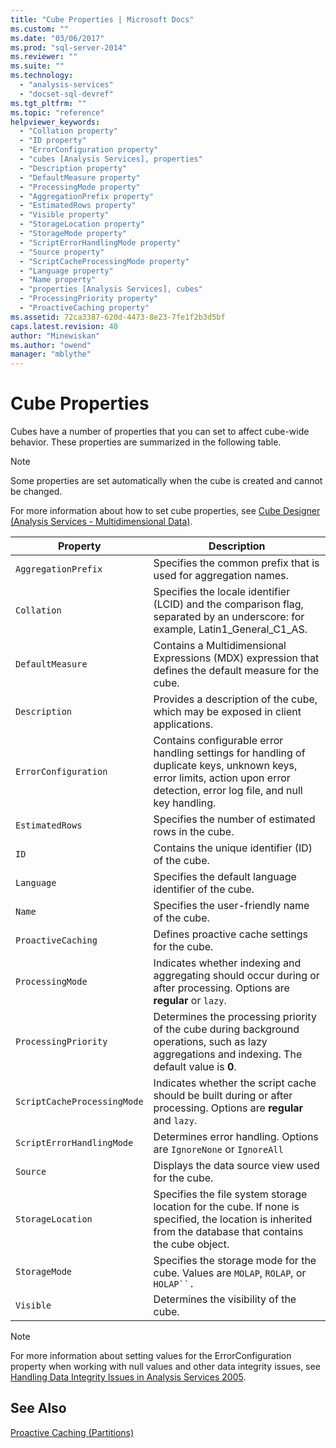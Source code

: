 ```yaml
---
title: "Cube Properties | Microsoft Docs"
ms.custom: ""
ms.date: "03/06/2017"
ms.prod: "sql-server-2014"
ms.reviewer: ""
ms.suite: ""
ms.technology: 
  - "analysis-services"
  - "docset-sql-devref"
ms.tgt_pltfrm: ""
ms.topic: "reference"
helpviewer_keywords: 
  - "Collation property"
  - "ID property"
  - "ErrorConfiguration property"
  - "cubes [Analysis Services], properties"
  - "Description property"
  - "DefaultMeasure property"
  - "ProcessingMode property"
  - "AggregationPrefix property"
  - "EstimatedRows property"
  - "Visible property"
  - "StorageLocation property"
  - "StorageMode property"
  - "ScriptErrorHandlingMode property"
  - "Source property"
  - "ScriptCacheProcessingMode property"
  - "Language property"
  - "Name property"
  - "properties [Analysis Services], cubes"
  - "ProcessingPriority property"
  - "ProactiveCaching property"
ms.assetid: 72ca3387-620d-4473-8e23-7fe1f2b3d5bf
caps.latest.revision: 40
author: "Minewiskan"
ms.author: "owend"
manager: "mblythe"
---
```

# Cube Properties
  Cubes have a number of properties that you can set to affect cube-wide behavior. These properties are summarized in the following table.  
  
> [!NOTE]  
>  Some properties are set automatically when the cube is created and cannot be changed.  
  
 For more information about how to set cube properties, see [Cube Designer &#40;Analysis Services - Multidimensional Data&#41;](../cube-designer-analysis-services-multidimensional-data.md).  
  
|Property|Description|  
|--------------|-----------------|  
|`AggregationPrefix`|Specifies the common prefix that is used for aggregation names.|  
|`Collation`|Specifies the locale identifier (LCID) and the comparison flag, separated by an underscore: for example, Latin1_General_C1_AS.|  
|`DefaultMeasure`|Contains a Multidimensional Expressions (MDX) expression that defines the default measure for the cube.|  
|`Description`|Provides a description of the cube, which may be exposed in client applications.|  
|`ErrorConfiguration`|Contains configurable error handling settings for handling of duplicate keys, unknown keys, error limits, action upon error detection, error log file, and null key handling.|  
|`EstimatedRows`|Specifies the number of estimated rows in the cube.|  
|`ID`|Contains the unique identifier (ID) of the cube.|  
|`Language`|Specifies the default language identifier of the cube.|  
|`Name`|Specifies the user-friendly name of the cube.|  
|`ProactiveCaching`|Defines proactive cache settings for the cube.|  
|`ProcessingMode`|Indicates whether indexing and aggregating should occur during or after processing. Options are **regular** or `lazy`.|  
|`ProcessingPriority`|Determines the processing priority of the cube during background operations, such as lazy aggregations and indexing. The default value is **0**.|  
|`ScriptCacheProcessingMode`|Indicates whether the script cache should be built during or after processing. Options are **regular** and `lazy`.|  
|`ScriptErrorHandlingMode`|Determines error handling. Options are `IgnoreNone` or `IgnoreAll`|  
|`Source`|Displays the data source view used for the cube.|  
|`StorageLocation`|Specifies the file system storage location for the cube. If none is specified, the location is inherited from the database that contains the cube object.|  
|`StorageMode`|Specifies the storage mode for the cube. Values are `MOLAP`, `ROLAP`, or `HOLAP``.`|  
|`Visible`|Determines the visibility of the cube.|  
  
> [!NOTE]  
>  For more information about setting values for the ErrorConfiguration property when working with null values and other data integrity issues, see [Handling Data Integrity Issues in Analysis Services 2005](http://go.microsoft.com/fwlink/?LinkId=81891).  
  
## See Also  
 [Proactive Caching &#40;Partitions&#41;](partitions-proactive-caching.md)  
  
  
